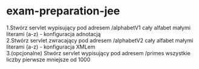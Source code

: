 # exam-preparation-jee
1.Stwórz servlet wypisujący pod adresem /alphabetV1 cały alfabet małymi literami (a-z) - konfiguracja adnotacją<br/>
2.Stwórz servlet zwracający pod adresem /alphabetV2 cały alfabet małymi literami (a-z) - konfiguracja XMLem<br/>
3.(opcjonalne) Stwórz servlet wypisujący pod adresem /primes wszystkie liczby pierwsze mniejsze od 1000<br/>
